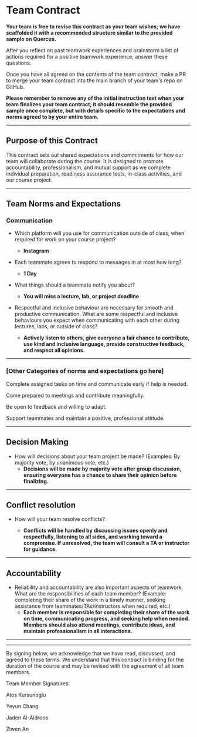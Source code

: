 # Team Contract

**Your team is free to revise this contract as your team wishes; we have scaffolded it with a recommended structure similar to the provided sample on Quercus.**

After you reflect on past teamwork experiences and brainstorm a list of actions required for a positive teamwork experience, answer these questions. 

Once you have all agreed on the contents of the team contract, make a PR to merge your team contract into the main branch of your team's repo on GitHub.

**Please remember to remove any of the initial instruction text when your team finalizes your team contract; it should resemble the provided sample once complete, but with details specific to the expectations and norms agreed to by your entire team.**

---
## Purpose of this Contract

This contract sets out shared expectations and commitments for how our team will collaborate during the course. It is designed to promote accountability, professionalism, and mutual support as we complete individual preparation, readiness assurance tests, in-class activities, and our course project.

---
## Team Norms and Expectations

### Communication

* Which platform will you use for communication outside of class, when required for work on your course project? 
  * **Instagram**

* Each teammate agrees to respond to messages in at most how long? 
  * **1 Day**

* What things should a teammate notify you about? 
  * **You will miss a lecture, lab, or project deadline**

* Respectful and inclusive behaviour are necessary for smooth and productive communication. What are some respectful and inclusive behaviours you expect when communicating with each other during lectures, labs, or outside of class? 
  * **Actively listen to others, give everyone a fair chance to contribute, use kind and inclusive language, provide constructive feedback, and respect all opinions.**

---

### [Other Categories of norms and expectations go here]

Complete assigned tasks on time and communicate early if help is needed.

Come prepared to meetings and contribute meaningfully.

Be open to feedback and willing to adapt.

Support teammates and maintain a positive, professional attitude.


---

## Decision Making

* How will decisions about your team project be made? (Examples: By majority vote, by unanimous vote, etc.)
  * **Decisions will be made by majority vote after group discussion, ensuring everyone has a chance to share their opinion before finalizing.**

---
## Conflict resolution

* How will your team resolve conflicts?

  * **Conflicts will be handled by discussing issues openly and respectfully, listening to all sides, and working toward a compromise. If unresolved, the team will consult a TA or instructor for guidance.**
---

## Accountability

* Reliability and accountability are also important aspects of teamwork. What are the responsibilities of each team member? (Example: completing their share of the work in a timely manner, seeking assistance from teammates/TAs/instructors when required, etc.)
  * **Each member is responsible for completing their share of the work on time, communicating progress, and seeking help when needed. Members should also attend meetings, contribute ideas, and maintain professionalism in all interactions.**

---

---

By signing below, we acknowledge that we have read, discussed, and agreed to these terms. We understand that this contract is binding for the duration of the course and may be revised with the agreement of all team members.

Team Member Signatures:

Ates Kursunoglu

Yeyun Chang

Jaden Al-Aidroos

Ziwen An